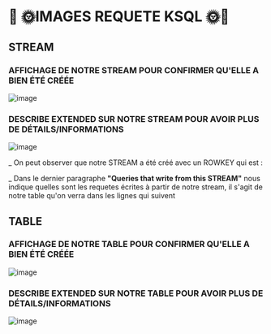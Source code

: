 # 🌸 🌞IMAGES REQUETE KSQL 🌞🌸

## STREAM

### AFFICHAGE DE NOTRE STREAM POUR CONFIRMER QU'ELLE A BIEN ÉTÉ CRÉÉE
![image](https://user-images.githubusercontent.com/55238107/114132714-e48e0980-98d2-11eb-82c6-ad5ed62ff6f6.png)

### DESCRIBE EXTENDED SUR NOTRE STREAM POUR AVOIR PLUS DE DÉTAILS/INFORMATIONS
![image](https://user-images.githubusercontent.com/55238107/114132871-25861e00-98d3-11eb-8368-5f1dd43f8622.png)


_ On peut observer que notre STREAM a été créé avec un ROWKEY qui est :

_ Dans le dernier paragraphe **"Queries that write from this STREAM"** nous indique quelles sont les requetes écrites à partir de notre stream, il s'agit de notre table qu'on verra dans les lignes qui suivent


## TABLE 

### AFFICHAGE DE NOTRE TABLE POUR CONFIRMER QU'ELLE A BIEN ÉTÉ CRÉÉE
![image](https://user-images.githubusercontent.com/55238107/114133131-8f062c80-98d3-11eb-8391-6df7bf3945e9.png)

### DESCRIBE EXTENDED SUR NOTRE TABLE POUR AVOIR PLUS DE DÉTAILS/INFORMATIONS
![image](https://user-images.githubusercontent.com/55238107/114133302-d68cb880-98d3-11eb-8fe6-f3baafab471e.png)







